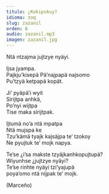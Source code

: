 ```yaml
---
titulo: ¿Kokipskuy?
idioma: zoq
slug: zazanil
orden: 6
audio: zazanil.mp3
imagen: zazanil.jpg
---
```


Ntä ntzajma jujtzye nyäyi.<br>

Ijsa jyampa.<br>
Pajkju’kisepä
Pä’najpapä najsomo<br>
Pu’tzyä ketpapä kopät.<br>

Ji’ pyäpä’i wyit<br>
Sirijtpa anhkä,<br>
Po’nyi wijtpa<br>
Tise maka sirijtpak.<br>

Ijtumä no’a ntä mpatpa<br>
Ntä mujspa ke <br>
Tzu’kämä tyajk kajsäjpa te’ tzokoy<br>
Ne pyujtuk te’ mojk napya.<br>

Te’se ¿i’sa makste tzyäjkanhkopujtupä?<br>
Wiyunhse ¿jujtzye nyäyi?<br>
Te’se rinhte nyäyi tzi’yajupä<br>
poya’omo ntä nijpak te’ mojk.<br>

(Marceño)<br>
